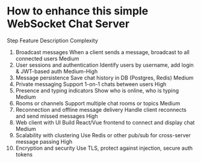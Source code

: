 # How to enhance this simple WebSocket Chat Server

Step Feature Description Complexity

1. Broadcast messages When a client sends a message, broadcast to all connected users Medium
2. User sessions and authentication Identify users by username, add login & JWT-based auth Medium-High
3. Message persistence Save chat history in DB (Postgres, Redis) Medium
4. Private messaging Support 1-on-1 chats between users High
5. Presence and typing indicators Show who is online, who is typing Medium
6. Rooms or channels Support multiple chat rooms or topics Medium
7. Reconnection and offline message delivery Handle client reconnects and send missed messages High
8. Web client with UI Build React/Vue frontend to connect and display chat Medium
9. Scalability with clustering Use Redis or other pub/sub for cross-server message passing High
10. Encryption and security Use TLS, protect against injection, secure auth tokens
